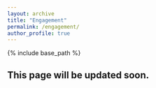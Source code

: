 ```yaml
---
layout: archive
title: "Engagement"
permalink: /engagement/
author_profile: true
---
```


{% include base_path %}

## This page will be updated soon.